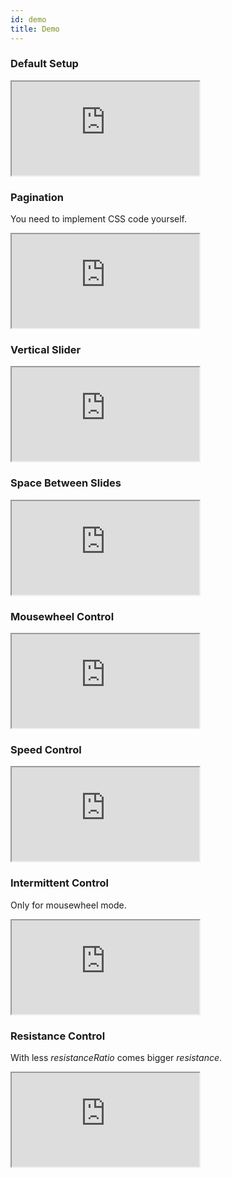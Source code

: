 ```yaml
---
id: demo 
title: Demo 
---
```


<div className="demo">
    <h3>Default Setup</h3>
    <iframe src="https://codier.io/embed/SklSGw4tr?tab=javascript%2Cpreview"
        sandbox="allow-modals allow-forms allow-popups allow-scripts allow-same-origin" scrolling="no"></iframe>
</div>

<div className="demo">
    <h3>Pagination</h3>
    <p>You need to implement CSS code yourself.</p>
    <iframe src="https://codier.io/embed/H1adFJWhD?tab=javascript%2Cpreview"
        sandbox="allow-modals allow-forms allow-popups allow-scripts allow-same-origin" scrolling="no"></iframe>
</div>

<div className="demo">
    <h3>Vertical Slider</h3>
    <iframe src="https://codier.io/embed/Byqb1D4YS?tab=javascript%2Cpreview"
        sandbox="allow-modals allow-forms allow-popups allow-scripts allow-same-origin" scrolling="no"></iframe>
</div>

<div className="demo">
    <h3>Space Between Slides</h3>
    <iframe src="https://codier.io/embed/ByY5vy_3D?tab=javascript%2Cpreview"
        sandbox="allow-modals allow-forms allow-popups allow-scripts allow-same-origin" scrolling="no"></iframe>
</div>

<div className="demo">
    <h3>Mousewheel Control</h3>
    <iframe src="https://codier.io/embed/rJKwO1ZnP?tab=javascript%2Cpreview"
        sandbox="allow-modals allow-forms allow-popups allow-scripts allow-same-origin" scrolling="no"></iframe>
</div>

<div className="demo">
    <h3>Speed Control</h3>
    <iframe src="https://codier.io/embed/H1fqdkb3w?tab=javascript%2Cpreview"
        sandbox="allow-modals allow-forms allow-popups allow-scripts allow-same-origin" scrolling="no"></iframe>
</div>

<div className="demo">
    <h3>Intermittent Control</h3>
    <p>Only for mousewheel mode.</p>
    <iframe src="https://codier.io/embed/HJDROyZ3w?tab=javascript%2Cpreview"
        sandbox="allow-modals allow-forms allow-popups allow-scripts allow-same-origin" scrolling="no"></iframe>
</div>

<div className="demo">
    <h3>Resistance Control</h3>
    <p>With less <em>resistanceRatio</em> comes bigger <em>resistance</em>. </p>
    <iframe src="https://codier.io/embed/S1net1b3D?tab=javascript%2Cpreview"
        sandbox="allow-modals allow-forms allow-popups allow-scripts allow-same-origin" scrolling="no"></iframe>
</div>
